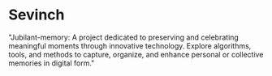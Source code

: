 # Sevinch
"Jubilant-memory: A project dedicated to preserving and celebrating meaningful moments through innovative technology. Explore algorithms, tools, and methods to capture, organize, and enhance personal or collective memories in digital form."  
